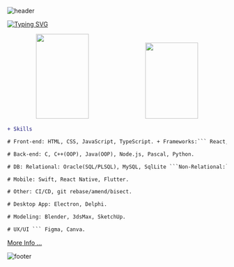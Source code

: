 ![header](https://capsule-render.vercel.app/api?type=waving&color=gradient&customColorList=2&height=200&section=header&text=Welcome&fontSize=50)

[![Typing SVG](https://readme-typing-svg.herokuapp.com/?color=00bfbf&size=35&center=true&vCenter=true&width=1000&lines=Anatoliy+Serputoff)](https://git.io/typing-svg)

<!-- [![Serputoff's GitHub Stats](https://github-readme-stats.vercel.app/api?username=aserputov&border_color=#303030&theme=vue)](https://github.com/aserputov?tab=repositories) -->
<!-- ![Serputoff's GitHub Stats](https://github-readme-stats.vercel.app/api?username=aserputov&theme=vue&show_icons=true&title_color=#303030) -->
<!-- <div align="center">  
<img width="49%" height="195px" src="https://github-readme-stats.vercel.app/api?username=aserputov&theme=vue&show_icons=true"  /> 
<img width="49%" height="185px" src="https://github-readme-stats.vercel.app/api/top-langs/?username=aserputov&theme=vue" />
</div> -->

<div align="center">  
  <img width="49%" height="195px" src="https://github-readme-stats.vercel.app/api?username=aserputov&show_icons=true&count_private=true&hide_border=true&icon_color=00bfbf&theme=vue"  /> 
  <img width="49%" height="175px" src="https://github-readme-stats.vercel.app/api/top-langs/?username=aserputov&layout=compact&hide_border=true&theme=vue&langs_count=7" />
</div>

<!-- [![](https://img.shields.io/badge/-JavaScript-green?logo=JavaScript&logoColor=white&style=flat)](https://www.https://www.javascript.com)
[![](https://img.shields.io/badge/-MongoDB-blue?logo=mongodb&logoColor=white&style=flat)](https://www.mongodb.com)
[![](https://img.shields.io/badge/-React-blue?logo=React&logoColor=white&style=flat)](https://www.reactjs.org)
[![](https://img.shields.io/badge/-Angular-blue?logo=angular&logoColor=white&style=flat)](https://www.angular.com)
[![](https://img.shields.io/badge/-Swift-green?logo=Swift&logoColor=white&style=flat)](https://www.swift.org) -->
<!-- !-@@# -->
```diff
+ Skills

# Front-end: HTML, CSS, JavaScript, TypeScript. + Frameworks:``` React, Angular, Vue. 

# Back-end: C, C++(OOP), Java(OOP), Node.js, Pascal, Python. 

# DB: Relational: Oracle(SQL/PLSQL), MySQL, SqlLite ```Non-Relational:``` MongoDB, FireStore, Redis. 

# Mobile: Swift, React Native, Flutter.  

# Other: CI/CD, git rebase/amend/bisect.

# Desktop App: Electron, Delphi. 

# Modeling: Blender, 3dsMax, SketchUp. 

# UX/UI ``` Figma, Canva.  

```

[More Info ...](https://github.com/aserputov/serputov)

<!-- <a href="https://app.daily.dev/aserputoff"><img src="https://api.daily.dev/devcards/88d0a11e2ac946dc83cab8837ff76253.png?r=2l6" width="400" alt="Anatoliy Serputoff's Dev Card"/></a> -->

![footer](https://capsule-render.vercel.app/api?type=waving&color=gradient&customColorList=2&height=100&section=footer)
